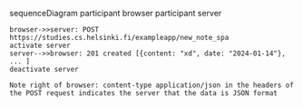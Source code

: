 sequenceDiagram
    participant browser
    participant server

    browser->>server: POST https://studies.cs.helsinki.fi/exampleapp/new_note_spa
    activate server
    server-->>browser: 201 created [{content: "xd", date: "2024-01-14"}, ... ]
    deactivate server

    Note right of browser: content-type application/json in the headers of the POST request indicates the server that the data is JSON format
